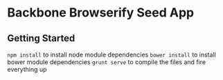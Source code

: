 # Backbone Browserify Seed App

## Getting Started
```npm install``` to install node module dependencies
```bower install``` to install bower module dependencies
```grunt serve``` to compile the files and fire everything up